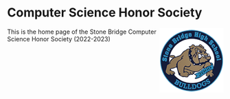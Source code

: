<!-- markdownlint-disable MD033 -->

# Computer Science Honor Society

<img src= "../assets/images/sbhs.png" alt="Stone Bridge Logo" height=150 width = 150 align="right">

This is the home page of the Stone Bridge Computer Science Honor Society (2022-2023)
